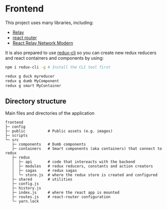 # Frontend

This project uses many libraries, including:

* [Relay](http://facebook.github.io/relay)
* [react router](https://github.com/ReactTraining/react-router)
* [React Relay Network Modern](https://github.com/relay-tools/react-relay-network-modern)

It is also prepared to use
[redux-cli](https://github.com/SpencerCDixon/redux-cli) so you can create new
redux reducers and react containers and components by using:

```bash
npm i redux-cli -g # Install the CLI tool first

redux g duck myreducer
redux g dumb MyComponent
redux g smart MyContainer
```

## Directory structure

Main files and directories of the application

```
frontend
├─ config
├─ public          # Public assets (e.g. images)
├─ scripts
└─ src
   ├─ components   # Dumb components
   ├─ containers   # Smart components (aka containers) that connect to redux
   ├─ redux
   │  ├─ api       # code that intereacts with the backend
   │  ├─ modules   # redux reducers, constants and action creators
   │  ├─ sagas     # redux sagas
   │  └─ store.js  # where the redux store is created and configured
   ├─ shared       # utilities
   ├─ config.js
   ├─ history.js
   ├─ index.js     # where the react app is mounted
   ├─ routes.js    # react-router configuration
   └─ yarn.lock
```
